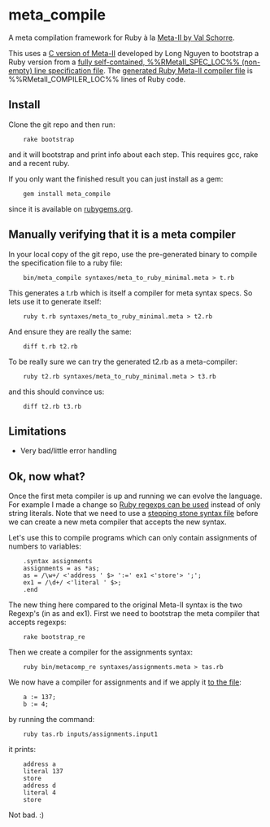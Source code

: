 meta_compile
============

A meta compilation framework for Ruby à la [Meta-II by Val Schorre](http://ibm-1401.info/Meta-II-schorre.pdf).

This uses a [C version of Meta-II](https://github.com/impeachgod/meta) developed by Long Nguyen to bootstrap a Ruby version from a [fully self-contained, %%RMetaII_SPEC_LOC%% (non-empty) line specification file](https://raw.github.com/robertfeldt/meta_compile/master/syntaxes/meta_to_ruby_minimal.meta). The [generated Ruby Meta-II compiler file](https://github.com/robertfeldt/meta_compile/blob/master/bin/meta_compile) is %%RMetaII_COMPILER_LOC%% lines of Ruby code.

Install
-------

Clone the git repo and then run:

        rake bootstrap

and it will bootstrap and print info about each step. This requires gcc, rake and a recent ruby. 

If you only want the finished result you can just install as a gem:

        gem install meta_compile

since it is available on [rubygems.org](https://rubygems.org/gems/meta_compile).

Manually verifying that it is a meta compiler
---------------------------------------------

In your local copy of the git repo, use the pre-generated binary to compile the specification file to a ruby file:

        bin/meta_compile syntaxes/meta_to_ruby_minimal.meta > t.rb

This generates a t.rb which is itself a compiler for meta syntax specs. So lets use it to generate itself:

        ruby t.rb syntaxes/meta_to_ruby_minimal.meta > t2.rb

And ensure they are really the same:

        diff t.rb t2.rb

To be really sure we can try the generated t2.rb as a meta-compiler:

        ruby t2.rb syntaxes/meta_to_ruby_minimal.meta > t3.rb

and this should convince us:

        diff t2.rb t3.rb

Limitations
-----------
+ Very bad/little error handling

Ok, now what?
-------------

Once the first meta compiler is up and running we can evolve the language. For example I made a change so [Ruby regexps can be used](https://github.com/robertfeldt/meta_compile/blob/master/syntaxes/meta_to_ruby_minimal_with_regexps.meta) instead of only string literals. Note that we need to use a [stepping stone syntax file](https://github.com/robertfeldt/meta_compile/blob/master/syntaxes/stepping_stone_meta_to_ruby_minimal_with_regexps.meta) before we can create a new meta compiler that accepts the new syntax.

Let's use this to compile programs which can only contain assignments of numbers to variables:

        .syntax assignments
        assignments = as *as;
        as = /\w+/ <'address ' $> ':=' ex1 <'store'> ';';
        ex1 = /\d+/ <'literal ' $>;
        .end

The new thing here compared to the original Meta-II syntax is the two Regexp's (in as and ex1). First we need to bootstrap the meta compiler that accepts regexps:

        rake bootstrap_re

Then we create a compiler for the assignments syntax:

        ruby bin/metacomp_re syntaxes/assignments.meta > tas.rb

We now have a compiler for assignments and if we apply it [to the file](https://raw.github.com/robertfeldt/meta_compile/master/inputs/assignments.input1):

        a := 137;
        b := 4;

by running the command:

        ruby tas.rb inputs/assignments.input1

it prints:

        address a
        literal 137
        store
        address d
        literal 4
        store

Not bad. :)